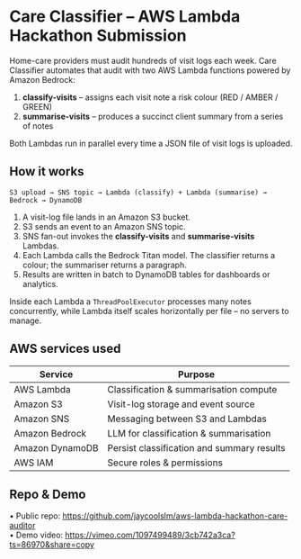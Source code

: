# Care Classifier – AWS Lambda Hackathon Submission

Home-care providers must audit hundreds of visit logs each week. Care Classifier automates that audit with two AWS Lambda functions powered by Amazon Bedrock:

1. **classify-visits** – assigns each visit note a risk colour (RED / AMBER / GREEN)
2. **summarise-visits** – produces a succinct client summary from a series of notes

Both Lambdas run in parallel every time a JSON file of visit logs is uploaded.

## How it works

```
S3 upload → SNS topic → Lambda (classify) + Lambda (summarise) → Bedrock → DynamoDB
```

1. A visit-log file lands in an Amazon S3 bucket.
2. S3 sends an event to an Amazon SNS topic.
3. SNS fan-out invokes the **classify-visits** and **summarise-visits** Lambdas.
4. Each Lambda calls the Bedrock Titan model. The classifier returns a colour; the summariser returns a paragraph.
5. Results are written in batch to DynamoDB tables for dashboards or analytics.

Inside each Lambda a `ThreadPoolExecutor` processes many notes concurrently, while Lambda itself scales horizontally per file – no servers to manage.

## AWS services used

| Service         | Purpose                                    |
| --------------- | ------------------------------------------ |
| AWS Lambda      | Classification & summarisation compute     |
| Amazon S3       | Visit-log storage and event source         |
| Amazon SNS      | Messaging between S3 and Lambdas           |
| Amazon Bedrock  | LLM for classification & summarisation     |
| Amazon DynamoDB | Persist classification and summary results |
| AWS IAM         | Secure roles & permissions                 |

## Repo & Demo

• Public repo: <https://github.com/jaycoolslm/aws-lambda-hackathon-care-auditor>  
• Demo video: <https://vimeo.com/1097499489/3cb742a3ca?ts=86970&share=copy>
